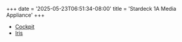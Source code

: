 +++
date = '2025-05-23T06:51:34-08:00'
title = 'Stardeck 1A Media Appliance'
+++

- [Cockpit](/:9090)
- [Iris](/:6680/iris)
